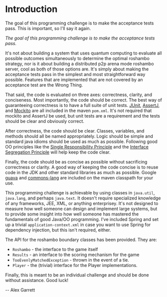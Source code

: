 # Introduction

The goal of this programming challenge is to make the acceptance tests pass. This is important, so I'll say it again.

_The goal of this programming challenge is to make the acceptance tests pass._ 

It's not about building a system that uses quantum computing to evaluate all possible outcomes simultaneously to determine the optimal roshambo strategy, nor is it about building a distributed p2p arena mode roshambo server, cool as both of those options are. It's simply about making the acceptance tests pass in the simplest and most straightforward way possible. Features that are implemented that are not covered by an acceptance test are the Wrong Thing.

That said, the code is evaluated on three axes: correctness, clarity, and conciseness. Most importantly, the code should be correct. The best way of guaranteeing correctness is to have a full suite of unit tests. [JUnit], [AssertJ], and [Mockito] are all included in the maven `pom.xml`. It's not required that mockito and AssertJ be used, but unit tests are a requirement and the tests should be clear and obviously correct.

After correctness, the code should be clear. Classes, variables, and methods should all be named appropriately. Logic should be simple and standard java idioms should be used as much as possible. Following good OO principles like the [Single Responsibility Principle] and the [Interface Segregation Principle] will help keep the code clear.

Finally, the code should be as concise as possible without sacrificing correctness or clarity. A good way of keeping the code concise is to reuse code in the JDK and other standard libraries as much as possible. Google [guava] and [commons-lang] are included on the maven classpath for your use.

This programming challenge is achievable by using classes in `java.util`, `java.lang`, and perhaps `java.text`. It doesn't require specialized knowledge of any frameworks, JEE, XML, or anything enterprisey. It's not designed to measure how well someone can design and implement large systems, but to provide some insight into how well someone has mastered the fundamentals of good Java/OO programming. I've included Spring and set up a trivial `application-context.xml` in case you want to use Spring for dependency injection, but this isn't required, either. 

The API for the roshambo boundary classes has been provided. They are:

* `Roshambo` - the interface to the game itself
* `Results` - an interface to the scoring mechanism for the game
* `TooEvenlyMatchedException` - thrown in the event of a tie.
* `Player` - the (trivial) interface for the Player implementations. 

Finally, this is meant to be an individual challenge and should be done without assistance. Good luck!

-- Alex Garrett

[JUnit]: http://junit.org
[AssertJ]: http://joel-costigliola.github.io/assertj/
[Mockito]: http://mockito.org/
[Single Responsibility Principle]: https://en.wikipedia.org/wiki/Single_responsibility_principle
[Interface Segregation Principle]: https://en.wikipedia.org/wiki/Interface_segregation_principle
[guava]: https://github.com/google/guava
[commons-lang]: https://commons.apache.org/proper/commons-lang/

